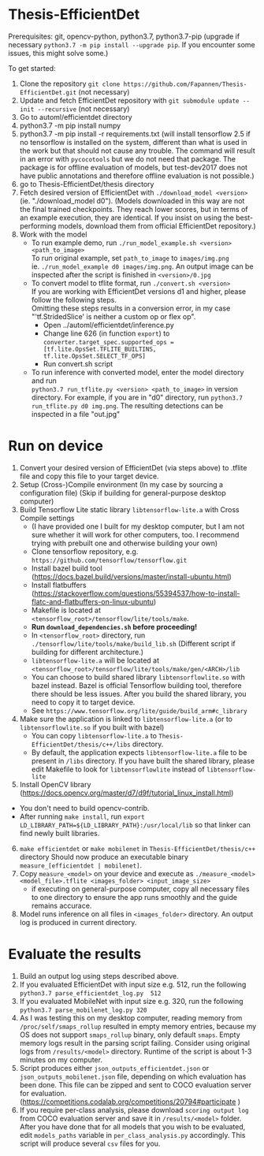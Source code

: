 # Thesis-EfficientDet

Prerequisites: git, opencv-python, python3.7, python3.7-pip (upgrade if necessary `python3.7 -m pip install --upgrade pip`. If you encounter some issues, this might solve some.)

To get started:
 
1) Clone the repository `git clone https://github.com/Fapannen/Thesis-EfficientDet.git` (not necessary)
2) Update and fetch EfficientDet repository with `git submodule update --init --recursive` (not necessary)
3) Go to automl/efficientdet directory
4) python3.7 -m pip install numpy
5) python3.7 -m pip install -r requirements.txt (will install tensorflow 2.5 if no tensorflow is installed on the system, different than what is used in the work but that should not cause any trouble. The command will result in an error with `pycocotools` but we do not need that package. The package is for offline evaluation of models, but test-dev2017 does not have public annotations and therefore offline evaluation is not possible.)
6) go to Thesis-EfficientDet/thesis directory
6) Fetch desired version of EfficientDet with `./download_model <version>`  
   (ie. "./download_model d0"). (Models downloaded in this way are not the final trained checkpoints. They reach lower scores, but in terms of an example execution, they are identical. If you insist on using the best-performing models, download them from official EfficientDet repository.)
7) Work with the model  
    * To run example demo, run `./run_model_example.sh <version> <path_to_image>`  
        To run original example, set `path_to_image` to `images/img.png`  
        ie. `./run_model_example d0 images/img.png`.
        An output image can be inspected after the script is finished in `<version>/0.jpg`
    * To convert model to tflite format, run `./convert.sh <version>`  
      If you are working with EfficientDet versions d1 and higher, please follow the following steps.   
      Omitting these steps results in a conversion error, in my case "'tf.StridedSlice' is neither a custom op or flex op".  
      * Open ../automl/efficientdet/inference.py
      * Change line 626 (in function `export`) to  
      `converter.target_spec.supported_ops = [tf.lite.OpsSet.TFLITE_BUILTINS, tf.lite.OpsSet.SELECT_TF_OPS]`
      * Run convert.sh script  
    * To run inference with converted model, enter the model directory and run  
        `python3.7 run_tflite.py <version> <path_to_image>` in version directory. For example, if you are in "d0" directory, run `python3.7 run_tflite.py d0 img.png`. The resulting detections can be inspected in a file "out.jpg"  
        
# Run on device

1) Convert your desired version of EfficientDet (via steps above) to .tflite file and copy this file to your target device.
2) Setup (Cross-)Compile environment
   (In my case by sourcing a configuration file)
   (Skip if building for general-purpose desktop computer)
3) Build Tensorflow Lite static library `libtensorflow-lite.a` with Cross Compile settings
   * (I have provided one I built for my desktop computer, but I am not sure whether it will work for other computers, too. I recommend trying with prebuilt one and otherwise building your own)
   * Clone tensorflow repository, e.g. `https://github.com/tensorflow/tensorflow.git`
   * Install bazel build tool (https://docs.bazel.build/versions/master/install-ubuntu.html)
   * Install flatbuffers (https://stackoverflow.com/questions/55394537/how-to-install-flatc-and-flatbuffers-on-linux-ubuntu)
   * Makefile is located at `<tensorflow_root>/tensorflow/lite/tools/make`.
   * **Run `download_dependencies.sh` before proceeding!**
   * In `<tensorflow_root>` directory, run `./tensorflow/lite/tools/make/build_lib.sh` (Different script if building for different architecture.)
   * `libtensorflow-lite.a` will be located at `<tensorflow_root>/tensorflow/lite/tools/make/gen/<ARCH>/lib`  
   * You can choose to build shared library `libtensorflowlite.so` with bazel instead. Bazel is official Tensorflow building tool, therefore there should be less issues. After you build the shared library, you need to copy it to target device.  
   * See `https://www.tensorflow.org/lite/guide/build_arm#c_library`
4) Make sure the application is linked to `libtensorflow-lite.a` (or to `libtensorflowlite.so` if you built with bazel)
   * You can copy `libtensorflow-lite.a` to `Thesis-EfficientDet/thesis/c++/libs` directory.
   * By default, the application expects `libtensorflow-lite.a` file to be present in `/libs` directory. If you have built the shared library, please edit Makefile to look for `libtensorflowlite` instead of `libtensorflow-lite` 
5)  Install OpenCV library (https://docs.opencv.org/master/d7/d9f/tutorial_linux_install.html)
   * You don't need to build opencv-contrib.
   * After running `make install`, run `export LD_LIBRARY_PATH=${LD_LIBRARY_PATH}:/usr/local/lib` so that linker can find newly built libraries.
6) `make efficientdet` or `make mobilenet` in `Thesis-EfficientDet/thesis/c++` directory Should now produce an executable binary `measure_[efficientdet | mobilenet]`.
7) Copy `measure_<model>` on your device and execute as `./measure_<model> <model_file>.tflite <images_folder> <input_image_size>` 
   * if executing on general-purpose computer, copy all necessary files to one directory to ensure the app runs smoothly and the guide remains accurace.
8) Model runs inference on all files in `<images_folder>` directory. An output log is produced in current directory.

# Evaluate the results

1) Build an output log using steps described above.
2) If you evaluated EfficientDet with input size e.g. 512, run the following `python3.7 parse_efficientdet_log.py  512`
3) If you evaluated MobileNet with input size e.g. 320, run the following `python3.7 parse_mobilenet_log.py 320` 
4) As I was testing this on my desktop computer, reading memory from `/proc/self/smaps_rollup` resulted in empty memory entries, because my OS does not support `smaps_rollup` binary, only default `smaps`. Empty memory logs result in the parsing script failing. Consider using original logs from `/results/<model>` directory. Runtime of the script is about 1-3 minutes on my computer.
5) Script produces either `json_outputs_efficientdet.json` or `json_outputs_mobilenet.json` file, depending on which evaluation has been done. This file can be zipped and sent to COCO evaluation server for evaluation. (https://competitions.codalab.org/competitions/20794#participate )
6) If you require per-class analysis, please download `scoring output log` from COCO evaluation server and save it in `/results/<model>` folder. After you have done that for all models that you wish to be evaluated, edit `models_paths` variable in `per_class_analysis.py` accordingly. This script will produce several `csv` files for you.
